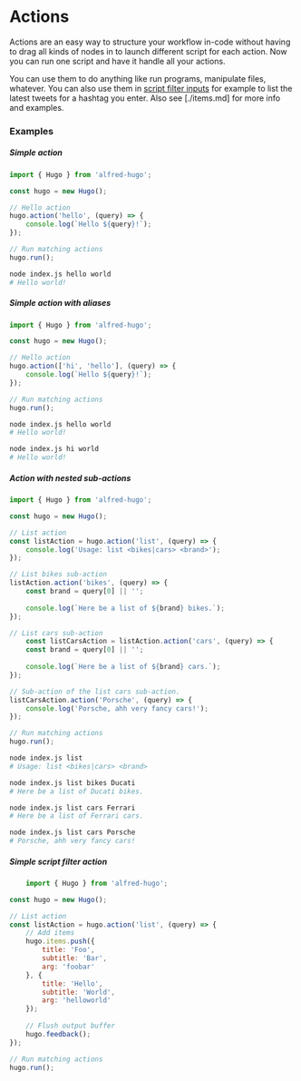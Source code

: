 # Actions

Actions are an easy way to structure your workflow in-code without having to drag all kinds of nodes in to launch different script for each action. Now you can run one script and have it handle all your actions.

You can use them to do anything like run programs, manipulate files, whatever. You can also use them in [script filter inputs](https://www.alfredapp.com/help/workflows/inputs/script-filter/) for example to list the latest tweets for a hashtag you enter. Also see [./items.md] for more info and examples.

### Examples

##### Simple action

```js
import { Hugo } from 'alfred-hugo';

const hugo = new Hugo();

// Hello action
hugo.action('hello', (query) => {    
    console.log(`Hello ${query}!`);
});

// Run matching actions
hugo.run();
```

```sh
node index.js hello world 
# Hello world!
```

##### Simple action with aliases

```js
import { Hugo } from 'alfred-hugo';

const hugo = new Hugo();

// Hello action
hugo.action(['hi', 'hello'], (query) => {    
    console.log(`Hello ${query}!`);
});

// Run matching actions
hugo.run();
```

```sh
node index.js hello world 
# Hello world!

node index.js hi world 
# Hello world!
```

##### Action with nested sub-actions

```js
import { Hugo } from 'alfred-hugo';

const hugo = new Hugo();

// List action
const listAction = hugo.action('list', (query) => {
    console.log('Usage: list <bikes|cars> <brand>');
});

// List bikes sub-action
listAction.action('bikes', (query) => {
	const brand = query[0] || '';
    
	console.log(`Here be a list of ${brand} bikes.`); 
});

// List cars sub-action
    const listCarsAction = listAction.action('cars', (query) => {
    const brand = query[0] || '';
    
    console.log(`Here be a list of ${brand} cars.`);
});

// Sub-action of the list cars sub-action.
listCarsAction.action('Porsche', (query) => {
    console.log('Porsche, ahh very fancy cars!'); 
});

// Run matching actions
hugo.run();
```

```sh
node index.js list
# Usage: list <bikes|cars> <brand>

node index.js list bikes Ducati
# Here be a list of Ducati bikes.

node index.js list cars Ferrari
# Here be a list of Ferrari cars.

node index.js list cars Porsche
# Porsche, ahh very fancy cars!
```

##### Simple script filter action

```js
    import { Hugo } from 'alfred-hugo';

const hugo = new Hugo();

// List action
const listAction = hugo.action('list', (query) => {
    // Add items
    hugo.items.push({
        title: 'Foo',
        subtitle: 'Bar',
        arg: 'foobar'
    }, {
        title: 'Hello',
        subtitle: 'World',
        arg: 'helloworld'
    });
    
    // Flush output buffer
    hugo.feedback();
});

// Run matching actions
hugo.run();
```
